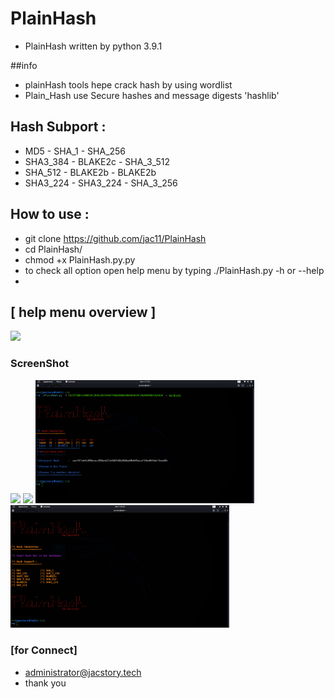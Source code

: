 # PlainHash
* PlainHash written by python 3.9.1

##info 
* plainHash tools hepe crack hash by using wordlist
* Plain_Hash use Secure hashes and message digests 'hashlib'
##  Hash Subport : 
* MD5  - SHA_1 - SHA_256
* SHA3_384 - BLAKE2c - SHA_3_512
* SHA_512  - BLAKE2b - BLAKE2b 
* SHA3_224 - SHA3_224  - SHA_3_256
## How to use :
* git clone https://github.com/jac11/PlainHash
* cd PlainHash/
* chmod +x PlainHash.py.py
* to check all  option open help menu by typing ./PlainHash.py -h or --help
* 
##  [ help menu overview ]
 <img src = "images/6.png">

### ScreenShot
 <img src = "images/1.png" width=350> <img src = "images/2.png" width=350> <img src = "images/3.png" width=350> <img src = "images/4.png" width=350>
  
### [for Connect]
* administrator@jacstory.tech
* thank you 
